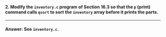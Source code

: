 #### 2. Modify the `inventory.c` program of Section 16.3 so that the `p` (print) command calls `qsort` to sort the `inventory` array before it prints the parts.

---

#### Answer: See `inventory.c`.
